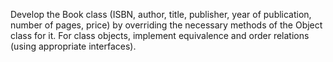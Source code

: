 Develop the Book class (ISBN, author, title, publisher, year of publication, number of pages, price) by overriding the necessary methods of the Object class for it. For class objects, implement equivalence and order relations (using appropriate interfaces).
